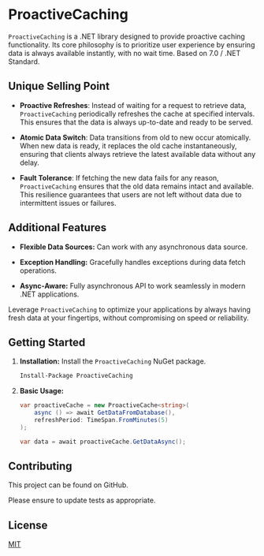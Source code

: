 <!-- This README is specifically for the NuGet package. -->
# ProactiveCaching

`ProactiveCaching` is a .NET library designed to provide proactive caching functionality. Its core philosophy is to prioritize user experience by ensuring data is always available instantly, with no wait time. Based on 7.0 / .NET Standard.


## Unique Selling Point

- **Proactive Refreshes**: Instead of waiting for a request to retrieve data, `ProactiveCaching` periodically refreshes the cache at specified intervals. This ensures that the data is always up-to-date and ready to be served.
  
- **Atomic Data Switch**: Data transitions from old to new occur atomically. When new data is ready, it replaces the old cache instantaneously, ensuring that clients always retrieve the latest available data without any delay.

- **Fault Tolerance**: If fetching the new data fails for any reason, `ProactiveCaching` ensures that the old data remains intact and available. This resilience guarantees that users are not left without data due to intermittent issues or failures.


## Additional Features

- **Flexible Data Sources:** Can work with any asynchronous data source.

- **Exception Handling:** Gracefully handles exceptions during data fetch operations.

- **Async-Aware:** Fully asynchronous API to work seamlessly in modern .NET applications.

Leverage `ProactiveCaching` to optimize your applications by always having fresh data at your fingertips, without compromising on speed or reliability.


## Getting Started

1. **Installation:** Install the `ProactiveCaching` NuGet package.
   
   ```sh
   Install-Package ProactiveCaching
   ```

2. **Basic Usage:**

   ```csharp
   var proactiveCache = new ProactiveCache<string>(
       async () => await GetDataFromDatabase(),
       refreshPeriod: TimeSpan.FromMinutes(5)
   );
   
   var data = await proactiveCache.GetDataAsync();
   ```

## Contributing

This project can be found on GitHub.

Please ensure to update tests as appropriate.

## License

[MIT](https://choosealicense.com/licenses/mit/)
